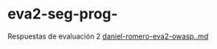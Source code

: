 # eva2-seg-prog-
Respuestas de evaluación 2
[daniel-romero-eva2-owasp..md](https://github.com/user-attachments/files/17693342/daniel-romero-eva2-owasp.md)
